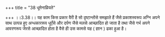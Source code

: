 +++
title = "38 धूमेनाव्रियते"

+++
।।3.38।। यह काम किस प्रकार वैरी है सो दृष्टान्तोंसे समझाते हैं जैसे
प्रकाशस्वरूप अग्नि अपने साथ उत्पन्न हुए अन्धकाररूप धूएँसे और दर्पण जैसे
मलसे आच्छादित हो जाता है तथा जैसे गर्भ अपने आवरणरूप जेरसे आच्छादित होता
है वैसे ही उस कामसे यह ( ज्ञान ) ढका हुआ है।
